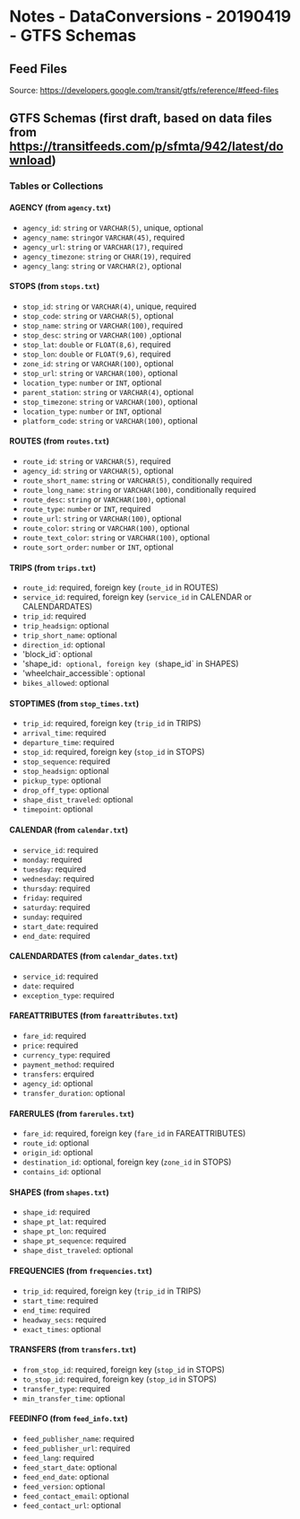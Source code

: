 # Notes - DataConversions - 20190419 - GTFS Schemas

## Feed Files
Source: https://developers.google.com/transit/gtfs/reference/#feed-files

## GTFS Schemas (first draft, based on data files from https://transitfeeds.com/p/sfmta/942/latest/download)

### Tables or Collections

#### AGENCY (from `agency.txt`)
  - `agency_id`: `string` or `VARCHAR(5)`, unique, optional
  - `agency_name`: `string`or `VARCHAR(45)`, required
  - `agency_url`: `string` or `VARCHAR(17)`, required
  - `agency_timezone`: `string` or `CHAR(19)`, required
  - `agency_lang`: `string` or `VARCHAR(2)`, optional

#### STOPS (from `stops.txt`)
  - `stop_id`: `string` or `VARCHAR(4)`, unique, required
  - `stop_code`: `string` or `VARCHAR(5)`, optional
  - `stop_name`: `string` or `VARCHAR(100)`, required
  - `stop_desc`: `string` or `VARCHAR(100)` ,optional
  - `stop_lat`:  `double` or `FLOAT(8,6)`, required
  - `stop_lon`: `double` or `FLOAT(9,6)`, required
  - `zone_id`: `string` or `VARCHAR(100)`, optional
  - `stop_url`: `string` or `VARCHAR(100)`, optional
  - `location_type`: `number` or `INT`, optional
  - `parent_station`: `string` or `VARCHAR(4)`, optional
  - `stop_timezone`: `string` or `VARCHAR(100)`, optional
  - `location_type`: `number` or `INT`, optional
  - `platform_code`: `string` or `VARCHAR(100)`, optional
  
#### ROUTES (from `routes.txt`)
  - `route_id`: `string` or `VARCHAR(5)`, required
  - `agency_id`:  `string` or `VARCHAR(5)`, optional
  - `route_short_name`: `string` or `VARCHAR(5)`, conditionally required
  - `route_long_name`: `string` or `VARCHAR(100)`, conditionally required
  - `route_desc`: `string` or `VARCHAR(100)`, optional
  - `route_type`: `number` or `INT`, required
  - `route_url`: `string` or `VARCHAR(100)`, optional
  - `route_color`: `string` or `VARCHAR(100)`, optional
  - `route_text_color`: `string` or `VARCHAR(100)`, optional
  - `route_sort_order`: `number` or `INT`, optional

#### TRIPS (from `trips.txt`)
  - `route_id`: required, foreign key (`route_id` in ROUTES)
  - `service_id`: required, foreign key (`service_id` in CALENDAR or CALENDARDATES)
  - `trip_id`: required
  - `trip_headsign`: optional
  - `trip_short_name`: optional
  - `direction_id`: optional
  - 'block_id`: optional
  - 'shape_id`: optional, foreign key (`shape_id` in SHAPES)
  - 'wheelchair_accessible`: optional
  - `bikes_allowed`: optional
  
#### STOPTIMES (from `stop_times.txt`)
  - `trip_id`: required, foreign key (`trip_id` in TRIPS)
  - `arrival_time`: required
  - `departure_time`: required
  - `stop_id`: required, foreign key (`stop_id` in STOPS)
  - `stop_sequence`: required
  - `stop_headsign`: optional
  - `pickup_type`: optional
  - `drop_off_type`: optional
  - `shape_dist_traveled`: optional
  - `timepoint`: optional

#### CALENDAR (from `calendar.txt`)
  - `service_id`: required
  - `monday`: required
  - `tuesday`: required 
  - `wednesday`: required
  - `thursday`: required
  - `friday`: required
  - `saturday`: required
  - `sunday`: required
  - `start_date`: required
  - `end_date`: required

#### CALENDARDATES (from `calendar_dates.txt`)
  - `service_id`: required
  - `date`: required
  - `exception_type`: required

#### FAREATTRIBUTES (from `fareattributes.txt`)
  - `fare_id`: required
  - `price`: required
  - `currency_type`: required
  - `payment_method`: required
  - `transfers`: erquired
  - `agency_id`: optional
  - `transfer_duration`: optional

#### FARERULES (from `farerules.txt`)
  - `fare_id`: required, foreign key (`fare_id` in FAREATTRIBUTES)
  - `route_id`: optional
  - `origin_id`: optional
  - `destination_id`: optional, foreign key (`zone_id` in STOPS)
  - `contains_id`: optional

#### SHAPES (from `shapes.txt`)
  - `shape_id`: required
  - `shape_pt_lat`: required
  - `shape_pt_lon`: required
  - `shape_pt_sequence`: required
  - `shape_dist_traveled`: optional
 
#### FREQUENCIES (from `frequencies.txt`)
  - `trip_id`: required, foreign key (`trip_id` in TRIPS)
  - `start_time`: required
  - `end_time`: required
  - `headway_secs`: required
  - `exact_times`: optional

#### TRANSFERS (from `transfers.txt`)
  - `from_stop_id`: required, foreign key (`stop_id` in STOPS)
  - `to_stop_id`: required, foreign key (`stop_id` in STOPS)
  - `transfer_type`: required
  - `min_transfer_time`: optional
  
#### FEEDINFO (from `feed_info.txt`)
  - `feed_publisher_name`: required
  - `feed_publisher_url`: required
  - `feed_lang`: required
  - `feed_start_date`: optional
  - `feed_end_date`: optional
  - `feed_version`: optional
  - `feed_contact_email`: optional
  - `feed_contact_url`: optional
